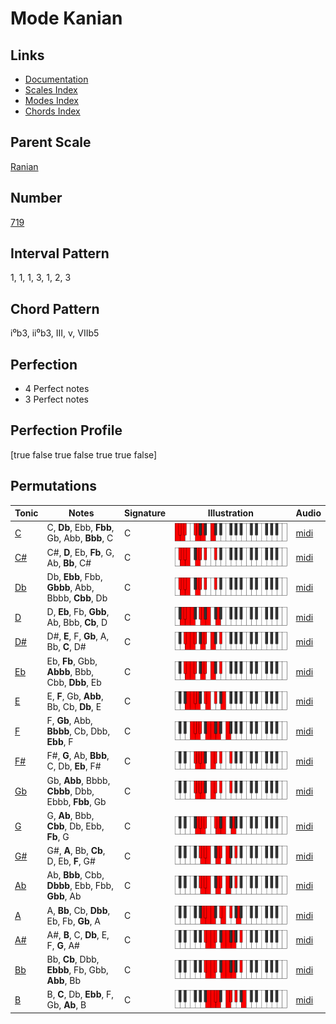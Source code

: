# Mode Kanian

## Links

- [Documentation](README.md)
- [Scales Index](Scales.md)
- [Modes Index](Modes.md)
- [Chords Index](Chords.md)

## Parent Scale

[Ranian](ScaleRanian.md)

## Number

[719](https://ianring.com/musictheory/scales/719)

## Interval Pattern

1, 1, 1, 3, 1, 2, 3

## Chord Pattern

i⁰b3, ii⁰b3, III, v, VIIb5

## Perfection

- 4 Perfect notes
- 3 Perfect notes

## Perfection Profile

[true false true false true true false]

## Permutations

| Tonic | Notes | Signature | Illustration | Audio |
|-------|-------|-----------|--------------|-------|
| [C](ModeCNaturalKanian.md) | C, **Db**, Ebb, **Fbb**, Gb, Abb, **Bbb**, C | C | ![CNaturalKanian](ModeCNaturalKanian.png) | [midi](https://github.com/edipermadi/music/blob/main/docs/ModeCNaturalKanian.mid?raw=true) |
| [C#](ModeCSharpKanian.md) | C#, **D**, Eb, **Fb**, G, Ab, **Bb**, C# | C | ![CSharpKanian](ModeCSharpKanian.png) | [midi](https://github.com/edipermadi/music/blob/main/docs/ModeCSharpKanian.mid?raw=true) |
| [Db](ModeDFlatKanian.md) | Db, **Ebb**, Fbb, **Gbbb**, Abb, Bbbb, **Cbb**, Db | C | ![DFlatKanian](ModeDFlatKanian.png) | [midi](https://github.com/edipermadi/music/blob/main/docs/ModeDFlatKanian.mid?raw=true) |
| [D](ModeDNaturalKanian.md) | D, **Eb**, Fb, **Gbb**, Ab, Bbb, **Cb**, D | C | ![DNaturalKanian](ModeDNaturalKanian.png) | [midi](https://github.com/edipermadi/music/blob/main/docs/ModeDNaturalKanian.mid?raw=true) |
| [D#](ModeDSharpKanian.md) | D#, **E**, F, **Gb**, A, Bb, **C**, D# | C | ![DSharpKanian](ModeDSharpKanian.png) | [midi](https://github.com/edipermadi/music/blob/main/docs/ModeDSharpKanian.mid?raw=true) |
| [Eb](ModeEFlatKanian.md) | Eb, **Fb**, Gbb, **Abbb**, Bbb, Cbb, **Dbb**, Eb | C | ![EFlatKanian](ModeEFlatKanian.png) | [midi](https://github.com/edipermadi/music/blob/main/docs/ModeEFlatKanian.mid?raw=true) |
| [E](ModeENaturalKanian.md) | E, **F**, Gb, **Abb**, Bb, Cb, **Db**, E | C | ![ENaturalKanian](ModeENaturalKanian.png) | [midi](https://github.com/edipermadi/music/blob/main/docs/ModeENaturalKanian.mid?raw=true) |
| [F](ModeFNaturalKanian.md) | F, **Gb**, Abb, **Bbbb**, Cb, Dbb, **Ebb**, F | C | ![FNaturalKanian](ModeFNaturalKanian.png) | [midi](https://github.com/edipermadi/music/blob/main/docs/ModeFNaturalKanian.mid?raw=true) |
| [F#](ModeFSharpKanian.md) | F#, **G**, Ab, **Bbb**, C, Db, **Eb**, F# | C | ![FSharpKanian](ModeFSharpKanian.png) | [midi](https://github.com/edipermadi/music/blob/main/docs/ModeFSharpKanian.mid?raw=true) |
| [Gb](ModeGFlatKanian.md) | Gb, **Abb**, Bbbb, **Cbbb**, Dbb, Ebbb, **Fbb**, Gb | C | ![GFlatKanian](ModeGFlatKanian.png) | [midi](https://github.com/edipermadi/music/blob/main/docs/ModeGFlatKanian.mid?raw=true) |
| [G](ModeGNaturalKanian.md) | G, **Ab**, Bbb, **Cbb**, Db, Ebb, **Fb**, G | C | ![GNaturalKanian](ModeGNaturalKanian.png) | [midi](https://github.com/edipermadi/music/blob/main/docs/ModeGNaturalKanian.mid?raw=true) |
| [G#](ModeGSharpKanian.md) | G#, **A**, Bb, **Cb**, D, Eb, **F**, G# | C | ![GSharpKanian](ModeGSharpKanian.png) | [midi](https://github.com/edipermadi/music/blob/main/docs/ModeGSharpKanian.mid?raw=true) |
| [Ab](ModeAFlatKanian.md) | Ab, **Bbb**, Cbb, **Dbbb**, Ebb, Fbb, **Gbb**, Ab | C | ![AFlatKanian](ModeAFlatKanian.png) | [midi](https://github.com/edipermadi/music/blob/main/docs/ModeAFlatKanian.mid?raw=true) |
| [A](ModeANaturalKanian.md) | A, **Bb**, Cb, **Dbb**, Eb, Fb, **Gb**, A | C | ![ANaturalKanian](ModeANaturalKanian.png) | [midi](https://github.com/edipermadi/music/blob/main/docs/ModeANaturalKanian.mid?raw=true) |
| [A#](ModeASharpKanian.md) | A#, **B**, C, **Db**, E, F, **G**, A# | C | ![ASharpKanian](ModeASharpKanian.png) | [midi](https://github.com/edipermadi/music/blob/main/docs/ModeASharpKanian.mid?raw=true) |
| [Bb](ModeBFlatKanian.md) | Bb, **Cb**, Dbb, **Ebbb**, Fb, Gbb, **Abb**, Bb | C | ![BFlatKanian](ModeBFlatKanian.png) | [midi](https://github.com/edipermadi/music/blob/main/docs/ModeBFlatKanian.mid?raw=true) |
| [B](ModeBNaturalKanian.md) | B, **C**, Db, **Ebb**, F, Gb, **Ab**, B | C | ![BNaturalKanian](ModeBNaturalKanian.png) | [midi](https://github.com/edipermadi/music/blob/main/docs/ModeBNaturalKanian.mid?raw=true) |
